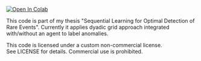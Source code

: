 [![Open In Colab](https://colab.research.google.com/assets/colab-badge.svg)](https://colab.research.google.com/github/PouyaRepos/sequential_anomaly_detection/blob/main/example.ipynb)

This code is part of my thesis "Sequential Learning for Optimal Detection of Rare Events". Currently it applies dyadic grid approach integrated with/without an agent to label anomalies.

This code is licensed under a custom non-commercial license.
See LICENSE for details. Commercial use is prohibited.


